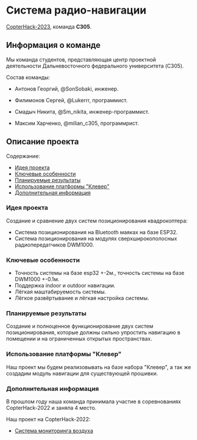 # Система радио-навигации

[CopterHack-2023](copterhack2023.md), команда **C305**.

## Информация о команде

Мы команда студентов, представляющая центр проектной деятельности Дальневосточного федерального университета (C305).

Состав команды:

* Антонов Георгий, @SonSobaki, инженер.

* Филимонов Сергей, @Lukerrr, программист.

* Смадыч Никита, @Sm_nikita, инженер-программист.

* Максим Харченко, @milian_c305, программрист.

## Описание проекта

Содержание:

* [Идея проекта](#idea)
* [Ключевые особенности](#features)
* [Планируемые результаты](#outcomes)
* [Использование платформы "Клевер"](#platform)
* [Дополнительная информация](#info)

### <a name='idea'></a>Идея проекта

Создание и сравнение двух систем позиционирования квадрокоптера:

* Система позиционирования на Bluetooth маяках на базе ESP32.
* Система позиционирования на модулях сверхширокополосных радиопередатчиков DWM1000.

### <a name='features'></a>Ключевые особенности

* Точность системы на базе esp32 +-2м., точность системы на базе DWM1000 +-0.1м.
* Поддержка indoor и outdoor навигации.
* Лёгкая маштабируемость системы.
* Лёгкое развёртывание и лёгкая настройка системы.

### <a name='outcomes'></a>Планируемые результаты

Создание и полноценное функционирование двух систем позиционирования, которые должны сильно упростить навигацию в помещении и на ограниченных открытых пространствах.

### <a name='platform'></a>Использование платформы "Клевер"

Наш проект мы будем реализовывать на базе набора "Клевер", а так же создадим модуль навигации для существующей прошивки.

### <a name='info'></a>Дополнительная информация

В прошлом году наша команда принимала участие в соревнованиях CopterHack-2022 и заняла 4 место.

Наш проект на CopterHack-2022:

* [Система мониторинга воздуха](https://github.com/Lukerrr/air-analysis-system)
